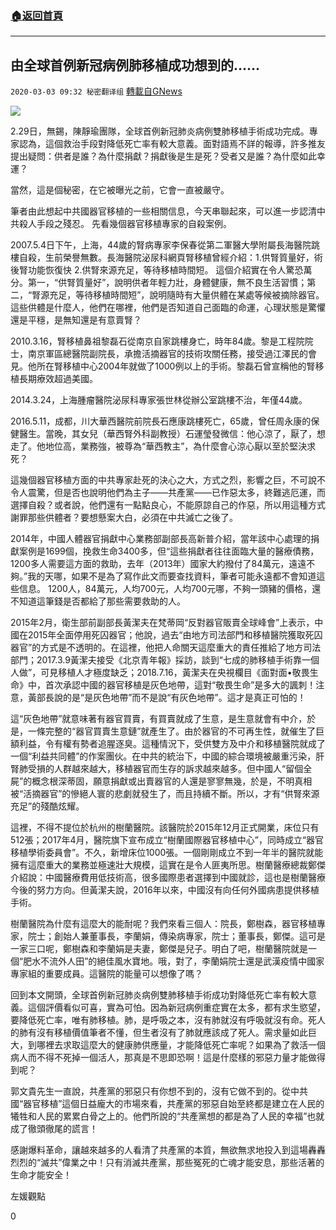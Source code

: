 ###  [:house:返回首頁](https://github.com/ourhimalayas/txt)
---

## 由全球首例新冠病例肺移植成功想到的……
`2020-03-03 09:32 秘密翻译组` [轉載自GNews](https://gnews.org/zh-hant/130308/)

![](https://s3-ap-northeast-1.amazonaws.com/news.guo.offload.media/wp-content/uploads/2020/03/03093020/1-9.jpg)

2.29日，無錫，陳靜瑜團隊，全球首例新冠肺炎病例雙肺移植手術成功完成。專家認為，這個救治手段對降低死亡率有較大意義。面對語焉不詳的報導，許多推友提出疑問：供者是誰？為什麼捐獻？捐獻後是生是死？受者又是誰？為什麼如此幸運？

當然，這是個秘密，在它被曝光之前，它會一直被嚴守。

筆者由此想起中共國器官移植的一些相關信息，今天串聯起來，可以進一步認清中共殺人手段之殘忍。 
先看幾個器官移植專家的自殺案例。

2007.5.4日下午，上海，44歲的腎病專家李保春從第二軍醫大學附屬長海醫院跳樓自殺，生前榮譽無數。長海醫院泌尿科網頁腎移植曾經介紹：1.供腎質量好，術後腎功能恢復快 2.供腎來源充足，等待移植時間短。 
這個介紹實在令人驚恐萬分。第一，“供腎質量好”，說明供者年輕力壯，身體健康，無不良生活習慣；第二，“腎源充足，等待移植時間短”，說明隨時有大量供體在某處等候被摘除器官。這些供體是什麼人，他們在哪裡，他們是否知道自己面臨的命運，心理狀態是驚懼還是平穩，是無知還是有意賣腎？

2010.3.16，腎移植鼻祖黎磊石從南京自家跳樓身亡，時年84歲。黎是工程院院士，南京軍區總醫院副院長，承擔活摘器官的技術攻關任務，接受過江澤民的會見。他所在腎移植中心2004年就做了1000例以上的手術。黎磊石曾宣稱他的腎移植長期療效超過美國。

2014.3.24，上海腫瘤醫院泌尿科專家張世林從辦公室跳樓不治，年僅44歲。

2016.5.11，成都，川大華西醫院前院長石應康跳樓死亡，65歲，曾任周永康的保健醫生。當晚，其女兒（華西腎外科副教授）石運瑩發微信：他心涼了，厭了，想走了。他地位高，業務強，被尊為“華西教主”，為什麼會心涼心厭以至於堅決求死？

這幾個器官移植方面的中共專家赴死的決心之大，方式之烈，影響之巨，不可說不令人震驚，但是否也說明他們為主子——共產黨——已作惡太多，終難逃厄運，而選擇自殺？或者說，他們還有一點點良心，不能原諒自己的作惡，所以用這種方式謝罪那些供體者？要想懸案大白，必須在中共滅亡之後了。

2014年，中國人體器官捐獻中心業務部副部長高新普介紹，當年該中心處理的捐獻案例是1699個，挽救生命3400多，但“這些捐獻者往往面臨大量的醫療債務，1200多人需要這方面的救助，去年（2013年）國家大約撥付了84萬元，遠遠不夠。”我的天哪，如果不是為了寫作此文而要查找資料，筆者可能永遠都不會知道這些信息。 1200人，84萬元，人均700元，人均700元哪，不夠一頭豬的價格，還不知道這筆錢是否都給了那些需要救助的人。

2015年2月，衛生部前副部長黃潔夫在梵蒂岡“反對器官販賣全球峰會”上表示，中國在2015年全面停用死囚器官；他說，過去“由地方司法部門和移植醫院獲取死囚器官”的方式是不透明的。在這裡，他把人命關天這麼重大的責任推給了地方司法部門；2017.3.9黃潔夫接受《北京青年報》採訪，談到“七成的肺移植手術靠一個人做”，可見移植人才極度缺乏；2018.7.16，黃潔夫在央視欄目《面對面•敬畏生命》中，首次承認中國的器官移植是灰色地帶，這對“敬畏生命”是多大的諷刺！注意，黃部長說的是“是灰色地帶”而不是說“有灰色地帶”。這才是真正可怕的！

這“灰色地帶”就意味著有器官買賣，有買賣就成了生意，是生意就會有中介，於是，一條完整的“器官買賣生意鏈”就產生了。由於器官的不可再生性，就催生了巨額利益，令有權有勢者追腥逐臭。這種情況下，受供雙方及中介和移植醫院就成了一個“利益共同體”的作案團伙。在中共的統治下，中國的綜合環境被嚴重污染，肝腎肺受損的人群越來越大，移植器官而生存的訴求越來越多。但中國人“留個全屍”的概念根深蒂固，願意捐獻或出賣器官的人還是寥寥無幾，於是，不明真相被“活摘器官”的慘絕人寰的悲劇就發生了，而且持續不斷。所以，才有“供腎來源充足”的殘酷炫耀。

這裡，不得不提位於杭州的樹蘭醫院。該醫院於2015年12月正式開業，床位只有512張；2017年4月，醫院旗下宣布成立“樹蘭國際器官移植中心”，同時成立“器官移植學術委員會”。不久，新增床位1000張。一個剛剛成立不到一年半的醫院就能擁有這麼重大的業務並極速壯大規模，這實在是令人匪夷所思。樹蘭醫療總裁鄭傑介紹說：中國醫療費用低技術高，很多國際患者選擇到中國就診，這也是樹蘭醫療今後的努力方向。但黃潔夫說，2016年以來，中國沒有向任何外國病患提供移植手術。

樹蘭醫院為什麼有這麼大的能耐呢？我們來看三個人：院長，鄭樹森，器官移植專家，院士；創始人兼董事長，李蘭娟，傳染病專家，院士；董事長，鄭傑。這可是一家三口呢，鄭樹森和李蘭娟是夫妻，鄭傑是兒子。明白了吧，樹蘭醫院就是一個“肥水不流外人田”的絕佳風水寶地。哦，對了，李蘭娟院士還是武漢疫情中國家專家組的重要成員。這醫院的能量可以想像了嗎？

回到本文開頭，全球首例新冠肺炎病例雙肺移植手術成功對降低死亡率有較大意義。這個評價看似可喜，實為可怕。因為新冠病例重症實在太多，都有求生慾望，要降低死亡率，唯有肺移植。肺，是呼吸之本，沒有肺就沒有呼吸就沒有命。死人的肺有沒有移植價值筆者不懂，但生者沒有了肺就應該成了死人。需求量如此巨大，到哪裡去求取這麼大的健康肺供應量，才能降低死亡率呢？如果為了救活一個病人而不得不死掉一個活人，那真是不思即恐啊！這是什麼樣的邪惡力量才能做得到呢？

郭文貴先生一直說，共產黨的邪惡只有你想不到的，沒有它做不到的。從中共國“器官移植”這個日益龐大的市場來看，共產黨的邪惡自始至終都是建立在人民的犧牲和人民的累累白骨之上的。他們所說的“共產黨想的都是為了人民的幸福”也就成了徹頭徹尾的謊言！

感謝爆料革命，讓越來越多的人看清了共產黨的本質，無欲無求地投入到這場轟轟烈烈的“滅共”偉業之中！只有消滅共產黨，那些冤死的亡魂才能安息，那些活著的生命才能安全！



左媛觀點

0
